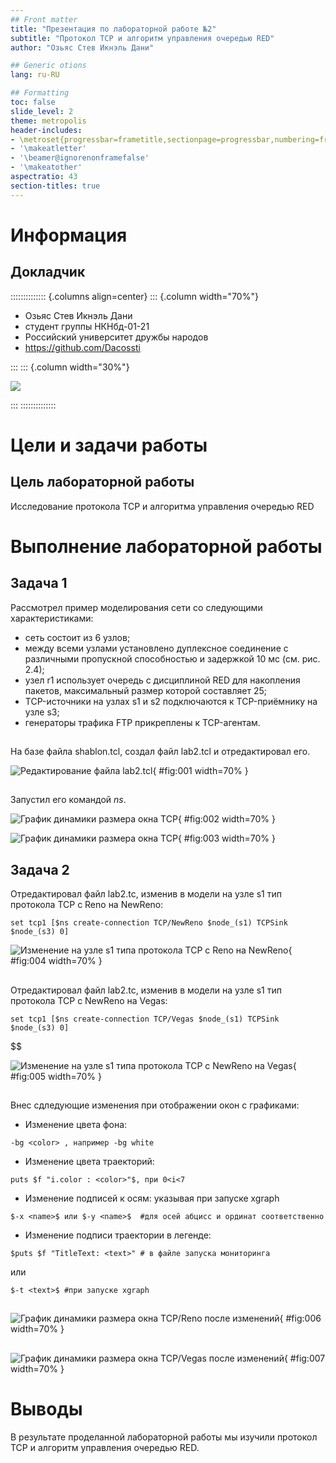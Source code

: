 ```yaml
---
## Front matter
title: "Презентация по лабораторной работе №2"
subtitle: "Протокол TCP и алгоритм управления очередью RED"
author: "Озьяс Стев Икнэль Дани"

## Generic otions
lang: ru-RU

## Formatting
toc: false
slide_level: 2
theme: metropolis
header-includes:
- \metroset{progressbar=frametitle,sectionpage=progressbar,numbering=fraction}
- '\makeatletter'
- '\beamer@ignorenonframefalse'
- '\makeatother'
aspectratio: 43
section-titles: true
---
```


# Информация

## Докладчик

:::::::::::::: {.columns align=center}
::: {.column width="70%"}

  * Озьяс Стев Икнэль Дани
  * студент группы НКНбд-01-21
  * Российский университет дружбы народов
  * <https://github.com/Dacossti>

:::
::: {.column width="30%"}

![](./image/ava.jpg)

:::
::::::::::::::

# Цели и задачи работы

## Цель лабораторной работы
 
Исследование протокола TCP и алгоритма управления очередью RED

# Выполнение лабораторной работы


## Задача 1

Рассмотрел пример моделирования сети со следующими характеристиками:

- сеть состоит из 6 узлов;
- между всеми узлами установлено дуплексное соединение с различными пропускной способностью и задержкой 10 мс (см. рис. 2.4);
- узел r1 использует очередь с дисциплиной RED для накопления пакетов, максимальный размер которой составляет 25;
- TCP-источники на узлах s1 и s2 подключаются к TCP-приёмнику на узле s3;
- генераторы трафика FTP прикреплены к TCP-агентам.

##

На базе файла shablon.tcl, создал файл lab2.tcl и отредактировал его.

![Редактирование файла lab2.tcl](image/image1.png){ #fig:001 width=70% }

##

Запустил его командой $ns$.

![График динамики размера окна TCP](image/image2.png){ #fig:002 width=70% }

![График динамики размера окна TCP](image/image3.png){ #fig:003 width=70% }


## Задача 2


Отредактировал файл lab2.tc, изменив в модели на узле s1 тип протокола TCP с Reno на NewReno:
```
set tcp1 [$ns create-connection TCP/NewReno $node_(s1) TCPSink $node_(s3) 0]
```

![Изменение на узле s1 типа протокола TCP с Reno на NewReno](image/image4.png){ #fig:004 width=70% }

##

Отредактировал файл lab2.tc, изменив в модели на узле s1 тип протокола TCP с NewReno на Vegas:
```
set tcp1 [$ns create-connection TCP/Vegas $node_(s1) TCPSink $node_(s3) 0]
```

$$

![Изменение на узле s1 типа протокола TCP с NewReno на Vegas](image/image5.png){ #fig:005 width=70% }

##

Внес сдледующие изменения при отображении окон с графиками:

- Изменение цвета фона:
```
-bg <color> , например -bg white
```
- Изменение цвета траекторий: 
```
puts $f "i.color : <color>"$, при 0<i<7
```
- Изменение подписей к осям: указывая при запуске xgraph 
```
$-x <name>$ или $-y <name>$  #для осей абцисс и ординат соответственно
```

- Изменение подписи траектории в легенде: 
```
$puts $f "TitleText: <text>" # в файле запуска мониторинга 
```
или 

```
$-t <text>$ #при запуске xgraph
```
##

![График динамики размера окна TCP/Reno после изменений](image/image6.png){ #fig:006 width=70% }

##

![График динамики размера окна TCP/Vegas после изменений](image/image7.png){ #fig:007 width=70% }


# Выводы

В результате проделанной лабораторной работы мы изучили протокол TCP и алгоритм управления очередью RED.